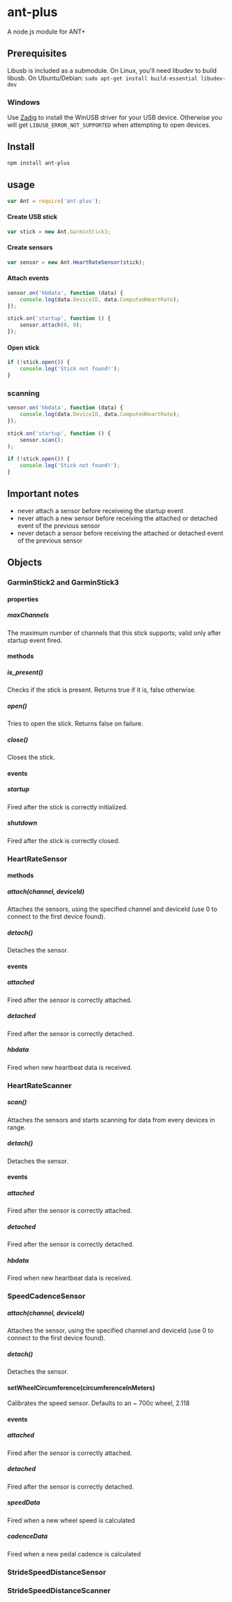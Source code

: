 # ant-plus

A node.js module for ANT+

## Prerequisites

Libusb is included as a submodule. On Linux, you'll need libudev to build libusb. On Ubuntu/Debian: `sudo apt-get install build-essential libudev-dev`

### Windows
Use [Zadig](http://sourceforge.net/projects/libwdi/files/zadig/) to install the WinUSB driver for your USB device. Otherwise you will get `LIBUSB_ERROR_NOT_SUPPORTED` when attempting to open devices.

## Install

```sh
npm install ant-plus
```

## usage

```javascript
var Ant = require('ant-plus');
```
#### Create USB stick

```javascript
var stick = new Ant.GarminStick3;
```

#### Create sensors

```javascript
var sensor = new Ant.HeartRateSensor(stick);
```

#### Attach events

```javascript
sensor.on('hbdata', function (data) {
	console.log(data.DeviceID, data.ComputedHeartRate);
});

stick.on('startup', function () {
	sensor.attach(0, 0);
});
```

#### Open stick

```javascript
if (!stick.open()) {
	console.log('Stick not found!');
}
```

### scanning
```javascript
sensor.on('hbdata', function (data) {
	console.log(data.DeviceID, data.ComputedHeartRate);
});

stick.on('startup', function () {
	sensor.scan();
);

if (!stick.open()) {
	console.log('Stick not found!');
}
```

## Important notes

* never attach a sensor before receiveing the startup event
* never attach a new sensor before receiving the attached or detached event of the previous sensor
* never detach a sensor before receiving the attached or detached event of the previous sensor

## Objects

### GarminStick2 and GarminStick3

#### properties

##### maxChannels

The maximum number of channels that this stick supports; valid only after startup event fired.

#### methods

##### is_present()

Checks if the stick is present. Returns true if it is, false otherwise.

##### open()

Tries to open the stick. Returns false on failure.

##### close()

Closes the stick.

#### events

##### startup

Fired after the stick is correctly initialized.

##### shutdown

Fired after the stick is correctly closed.

### HeartRateSensor

#### methods

##### attach(channel, deviceId)

Attaches the sensors, using the specified channel and deviceId (use 0 to connect to the first device found).

##### detach()

Detaches the sensor.

#### events

##### attached

Fired after the sensor is correctly attached.

##### detached

Fired after the sensor is correctly detached.

##### hbdata

Fired when new heartbeat data is received.

### HeartRateScanner

##### scan()

Attaches the sensors and starts scanning for data from every devices in range.

##### detach()

Detaches the sensor.

#### events

##### attached

Fired after the sensor is correctly attached.

##### detached

Fired after the sensor is correctly detached.

##### hbdata

Fired when new heartbeat data is received.

### SpeedCadenceSensor

##### attach(channel, deviceId)

Attaches the sensor, using the specified channel and deviceId (use 0 to connect to the first device found).

##### detach()

Detaches the sensor.

#### setWheelCircumference(circumferenceInMeters)

Calibrates the speed sensor. Defaults to an ~ 700c wheel, 2.118

#### events

##### attached

Fired after the sensor is correctly attached.

##### detached

Fired after the sensor is correctly detached.

##### speedData

Fired when a new wheel speed is calculated

##### cadenceData

Fired when a new pedal cadence is calculated

### StrideSpeedDistanceSensor
### StrideSpeedDistanceScanner

